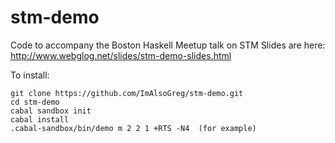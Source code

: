 stm-demo
========

Code to accompany the Boston Haskell Meetup talk on STM
Slides are here: http://www.webglog.net/slides/stm-demo-slides.html

To install:
```
git clone https://github.com/ImAlsoGreg/stm-demo.git
cd stm-demo
cabal sandbox init
cabal install
.cabal-sandbox/bin/demo m 2 2 1 +RTS -N4  (for example)
```
